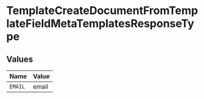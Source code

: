 # TemplateCreateDocumentFromTemplateFieldMetaTemplatesResponseType


## Values

| Name    | Value   |
| ------- | ------- |
| `EMAIL` | email   |